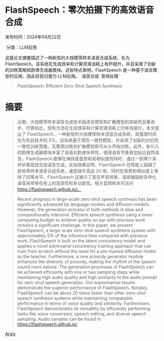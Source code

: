 # FlashSpeech：零次拍摄下的高效语音合成

发布时间：2024年04月22日

`分类：LLM应用

这篇论文摘要描述了一种新型的大规模零样本语音合成系统，名为 FlashSpeech。该系统在生成效率和计算资源消耗上有所提升，并且采用了创新的训练策略和韵律生成器模块。这些特点表明，FlashSpeech 是一种基于语言模型的应用，因此将其归类为 LLM应用。` `语音合成` `音频处理`

> FlashSpeech: Efficient Zero-Shot Speech Synthesis

# 摘要

> 近期，大规模零样本语音合成技术因语言模型和扩散模型的突破而显著进步。尽管如此，现有方法在生成效率和计算资源消耗上仍有待提升。本文提出了 FlashSpeech，一种新型的大规模零样本语音合成系统，其推理时间仅为先前技术的 5%。该系统基于潜在一致性模型，并采用了创新的对抗性一致性训练策略，无需预训练的扩散模型即可从头开始训练。此外，新引入的韵律生成器模块丰富了语音的韵律多样性，使得语音节奏更加贴近自然语言。FlashSpeech 能够在保持高音质和高相似度的同时，通过一到两个采样步骤高效完成语音生成。实验结果证明，FlashSpeech 在性能上超越了其他零样本语音合成系统，速度提升高达 20 倍，同时在音质和相似度上保持了同等水平。FlashSpeech 还展示了其在声音转换、语音编辑和多样化语音采样等任务上的高效性和多功能性。相关音频样本可访问 https://flashspeech.github.io/。

> Recent progress in large-scale zero-shot speech synthesis has been significantly advanced by language models and diffusion models. However, the generation process of both methods is slow and computationally intensive. Efficient speech synthesis using a lower computing budget to achieve quality on par with previous work remains a significant challenge. In this paper, we present FlashSpeech, a large-scale zero-shot speech synthesis system with approximately 5\% of the inference time compared with previous work. FlashSpeech is built on the latent consistency model and applies a novel adversarial consistency training approach that can train from scratch without the need for a pre-trained diffusion model as the teacher. Furthermore, a new prosody generator module enhances the diversity of prosody, making the rhythm of the speech sound more natural. The generation processes of FlashSpeech can be achieved efficiently with one or two sampling steps while maintaining high audio quality and high similarity to the audio prompt for zero-shot speech generation. Our experimental results demonstrate the superior performance of FlashSpeech. Notably, FlashSpeech can be about 20 times faster than other zero-shot speech synthesis systems while maintaining comparable performance in terms of voice quality and similarity. Furthermore, FlashSpeech demonstrates its versatility by efficiently performing tasks like voice conversion, speech editing, and diverse speech sampling. Audio samples can be found in https://flashspeech.github.io/.

[Arxiv](https://arxiv.org/abs/2404.14700)